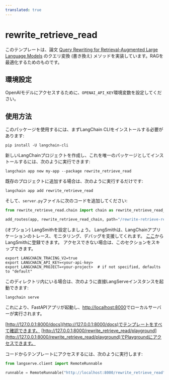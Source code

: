 ```yaml
---
translated: true
---
```


# rewrite_retrieve_read

このテンプレートは、論文 [Query Rewriting for Retrieval-Augmented Large Language Models](https://arxiv.org/pdf/2305.14283.pdf) のクエリ変換 (書き換え) メソッドを実装しています。RAGを最適化するためのものです。

## 環境設定

OpenAIモデルにアクセスするために、`OPENAI_API_KEY`環境変数を設定してください。

## 使用方法

このパッケージを使用するには、まずLangChain CLIをインストールする必要があります:

```shell
pip install -U langchain-cli
```

新しいLangChainプロジェクトを作成し、これを唯一のパッケージとしてインストールするには、次のように実行できます:

```shell
langchain app new my-app --package rewrite_retrieve_read
```

既存のプロジェクトに追加する場合は、次のように実行するだけです:

```shell
langchain app add rewrite_retrieve_read
```

そして、`server.py`ファイルに次のコードを追加してください:

```python
from rewrite_retrieve_read.chain import chain as rewrite_retrieve_read_chain

add_routes(app, rewrite_retrieve_read_chain, path="/rewrite-retrieve-read")
```

(オプション) LangSmithを設定しましょう。
LangSmithは、LangChainアプリケーションのトレース、モニタリング、デバッグを支援してくれます。
[ここ](https://smith.langchain.com/)からLangSmithに登録できます。
アクセスできない場合は、このセクションをスキップできます。

```shell
export LANGCHAIN_TRACING_V2=true
export LANGCHAIN_API_KEY=<your-api-key>
export LANGCHAIN_PROJECT=<your-project>  # if not specified, defaults to "default"
```

このディレクトリ内にいる場合は、次のように直接LangServeインスタンスを起動できます:

```shell
langchain serve
```

これにより、FastAPIアプリが起動し、[http://localhost:8000](http://localhost:8000)でローカルサーバーが実行されます。

[http://127.0.0.1:8000/docs](http://127.0.0.1:8000/docs)でテンプレートをすべて確認できます。
[http://127.0.0.1:8000/rewrite_retrieve_read/playground](http://127.0.0.1:8000/rewrite_retrieve_read/playground)でPlaygroundにアクセスできます。

コードからテンプレートにアクセスするには、次のように実行します:

```python
from langserve.client import RemoteRunnable

runnable = RemoteRunnable("http://localhost:8000/rewrite_retrieve_read")
```
